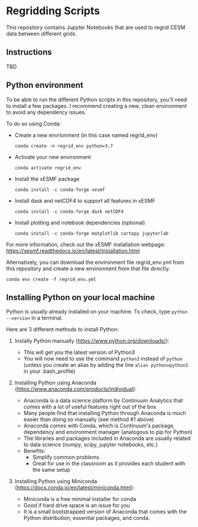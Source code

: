 # Regridding Scripts

This repository contains Jupyter Notebooks that are used to regrid CESM data between different grids.

## Instructions

TBD

## Python environment

To be able to run the different Python scripts in this repository, you'll need to install a few packages. I recommend creating a new, clean environment to avoid any dependency issues.

To do so using Conda:

   * Create a new envrionment (in this case named regrid_env) 
      ```
      conda create -n regrid_env python=3.7
      ```
   * Activate your new environment
      ```
      conda activate regrid_env
      ```
   * Install the xESMF package
      ```
      conda install -c conda-forge xesmf
      ```
   * Install dask and netCDF4 to support all features in xESMF
      ```
      conda install -c conda-forge dask netCDF4
      ```
   * Install plotting and notebook dependencies (optional)
      ```
      conda install -c conda-forge matplotlib cartopy jupyterlab
      ```

For more information, check out the xESMF installation webpage: <https://xesmf.readthedocs.io/en/latest/installation.html>

Alternatively, you can download the environment file regrid_env.yml from this repository and create a new environment from that file directly.

```
conda env create -f regrid_env.yml
```

## Installing Python on your local machine

Python is usually already installed on your machine. To check, type `python --version` in a terminal.

Here are 3 different methods to install Python:

1. Instally Python manually (<https://www.python.org/downloads/>):

   * This will get you the latest version of Python3
   * You will now need to use the command `python3` instead of `python` (unless you create an alias by adding the line `alias python=python3` in your .bash_profile)

2. Installing Python using Anaconda (<https://www.anaconda.com/products/individual>):

   * Anaconda is a data science platform by Continuum Analytics that comes with a lot of useful features right out of the box
   * Many people find that installing Python through Anaconda is much easier than doing so manually (see method #1 above)
   * Anaconda comes with Conda, which is Continuum's package, dependency and environment manager (analogous to pip for Python)
   * The libraries and packages included in Anaconda are usually related to data science (numpy, scipy, jupyter notebooks, etc.)
   * Benefits:
       + Simplify common problems
       + Great for use in the classroom as it provides each student with the same setup

3. Installing Python using Miniconda (<https://docs.conda.io/en/latest/miniconda.html>):

   * Miniconda is a free minimal installer for conda
   * Good if hard drive space is an issue for you
   * It is a small bootstrapped version of Anaconda that comes with the Python distribution, essential packages, and conda.
